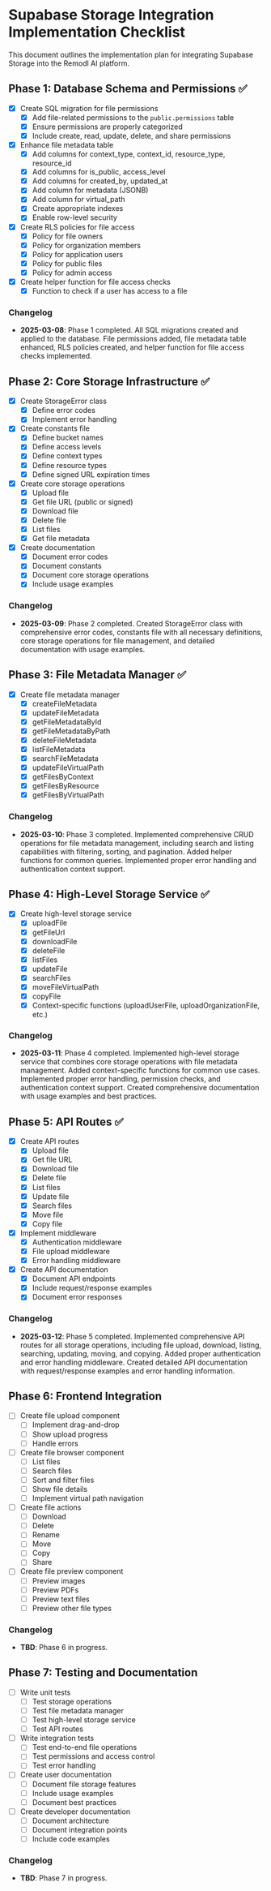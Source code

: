 # Supabase Storage Integration Implementation Checklist

This document outlines the implementation plan for integrating Supabase Storage into the Remodl AI platform.

## Phase 1: Database Schema and Permissions ✅

- [x] Create SQL migration for file permissions
  - [x] Add file-related permissions to the `public.permissions` table
  - [x] Ensure permissions are properly categorized
  - [x] Include create, read, update, delete, and share permissions

- [x] Enhance file metadata table
  - [x] Add columns for context_type, context_id, resource_type, resource_id
  - [x] Add columns for is_public, access_level
  - [x] Add columns for created_by, updated_at
  - [x] Add column for metadata (JSONB)
  - [x] Add column for virtual_path
  - [x] Create appropriate indexes
  - [x] Enable row-level security

- [x] Create RLS policies for file access
  - [x] Policy for file owners
  - [x] Policy for organization members
  - [x] Policy for application users
  - [x] Policy for public files
  - [x] Policy for admin access

- [x] Create helper function for file access checks
  - [x] Function to check if a user has access to a file

### Changelog

- **2025-03-08**: Phase 1 completed. All SQL migrations created and applied to the database. File permissions added, file metadata table enhanced, RLS policies created, and helper function for file access checks implemented.

## Phase 2: Core Storage Infrastructure ✅

- [x] Create StorageError class
  - [x] Define error codes
  - [x] Implement error handling

- [x] Create constants file
  - [x] Define bucket names
  - [x] Define access levels
  - [x] Define context types
  - [x] Define resource types
  - [x] Define signed URL expiration times

- [x] Create core storage operations
  - [x] Upload file
  - [x] Get file URL (public or signed)
  - [x] Download file
  - [x] Delete file
  - [x] List files
  - [x] Get file metadata

- [x] Create documentation
  - [x] Document error codes
  - [x] Document constants
  - [x] Document core storage operations
  - [x] Include usage examples

### Changelog

- **2025-03-09**: Phase 2 completed. Created StorageError class with comprehensive error codes, constants file with all necessary definitions, core storage operations for file management, and detailed documentation with usage examples.

## Phase 3: File Metadata Manager ✅

- [x] Create file metadata manager
  - [x] createFileMetadata
  - [x] updateFileMetadata
  - [x] getFileMetadataById
  - [x] getFileMetadataByPath
  - [x] deleteFileMetadata
  - [x] listFileMetadata
  - [x] searchFileMetadata
  - [x] updateFileVirtualPath
  - [x] getFilesByContext
  - [x] getFilesByResource
  - [x] getFilesByVirtualPath

### Changelog

- **2025-03-10**: Phase 3 completed. Implemented comprehensive CRUD operations for file metadata management, including search and listing capabilities with filtering, sorting, and pagination. Added helper functions for common queries. Implemented proper error handling and authentication context support.

## Phase 4: High-Level Storage Service ✅

- [x] Create high-level storage service
  - [x] uploadFile
  - [x] getFileUrl
  - [x] downloadFile
  - [x] deleteFile
  - [x] listFiles
  - [x] updateFile
  - [x] searchFiles
  - [x] moveFileVirtualPath
  - [x] copyFile
  - [x] Context-specific functions (uploadUserFile, uploadOrganizationFile, etc.)

### Changelog

- **2025-03-11**: Phase 4 completed. Implemented high-level storage service that combines core storage operations with file metadata management. Added context-specific functions for common use cases. Implemented proper error handling, permission checks, and authentication context support. Created comprehensive documentation with usage examples and best practices.

## Phase 5: API Routes ✅

- [x] Create API routes
  - [x] Upload file
  - [x] Get file URL
  - [x] Download file
  - [x] Delete file
  - [x] List files
  - [x] Update file
  - [x] Search files
  - [x] Move file
  - [x] Copy file

- [x] Implement middleware
  - [x] Authentication middleware
  - [x] File upload middleware
  - [x] Error handling middleware

- [x] Create API documentation
  - [x] Document API endpoints
  - [x] Include request/response examples
  - [x] Document error responses

### Changelog

- **2025-03-12**: Phase 5 completed. Implemented comprehensive API routes for all storage operations, including file upload, download, listing, searching, updating, moving, and copying. Added proper authentication and error handling middleware. Created detailed API documentation with request/response examples and error handling information.

## Phase 6: Frontend Integration

- [ ] Create file upload component
  - [ ] Implement drag-and-drop
  - [ ] Show upload progress
  - [ ] Handle errors

- [ ] Create file browser component
  - [ ] List files
  - [ ] Search files
  - [ ] Sort and filter files
  - [ ] Show file details
  - [ ] Implement virtual path navigation

- [ ] Create file actions
  - [ ] Download
  - [ ] Delete
  - [ ] Rename
  - [ ] Move
  - [ ] Copy
  - [ ] Share

- [ ] Create file preview component
  - [ ] Preview images
  - [ ] Preview PDFs
  - [ ] Preview text files
  - [ ] Preview other file types

### Changelog

- **TBD**: Phase 6 in progress.

## Phase 7: Testing and Documentation

- [ ] Write unit tests
  - [ ] Test storage operations
  - [ ] Test file metadata manager
  - [ ] Test high-level storage service
  - [ ] Test API routes

- [ ] Write integration tests
  - [ ] Test end-to-end file operations
  - [ ] Test permissions and access control
  - [ ] Test error handling

- [ ] Create user documentation
  - [ ] Document file storage features
  - [ ] Include usage examples
  - [ ] Document best practices

- [ ] Create developer documentation
  - [ ] Document architecture
  - [ ] Document integration points
  - [ ] Include code examples

### Changelog

- **TBD**: Phase 7 in progress. 